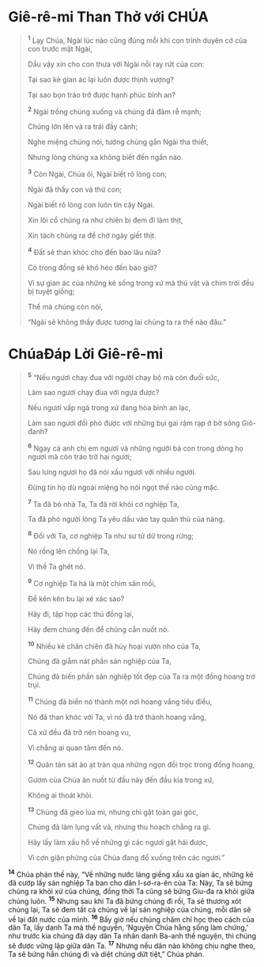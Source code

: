 # Giê-rê-mi Than Thở với CHÚA

> <sup><b>1</b></sup> Lạy Chúa, Ngài lúc nào cũng đúng mỗi khi con trình duyên cớ của con trước mặt Ngài,
>
> Dầu vậy xin cho con thưa với Ngài nỗi ray rứt của con:
>
> Tại sao kẻ gian ác lại luôn được thịnh vượng?
>
> Tại sao bọn tráo trở được hạnh phúc bình an?
>
> <sup><b>2</b></sup> Ngài trồng chúng xuống và chúng đã đâm rễ mạnh;
>
> Chúng lớn lên và ra trái đầy cành;
>
> Nghe miệng chúng nói, tưởng chúng gần Ngài tha thiết,
>
> Nhưng lòng chúng xa không biết đến ngần nào.
>
> <sup><b>3</b></sup> Còn Ngài, Chúa ôi, Ngài biết rõ lòng con;
>
> Ngài đã thấy con và thử con;
>
> Ngài biết rõ lòng con luôn tin cậy Ngài.
>
> Xin lôi cổ chúng ra như chiên bị đem đi làm thịt,
>
> Xin tách chúng ra để chờ ngày giết thịt.
>
> <sup><b>4</b></sup> Ðất sẽ than khóc cho đến bao lâu nữa?
>
> Cỏ trong đồng sẽ khô héo đến bao giờ?
>
> Vì sự gian ác của những kẻ sống trong xứ mà thú vật và chim trời đều bị tuyệt giống;
>
> Thế mà chúng còn nói,
>
> “Ngài sẽ không thấy được tương lai chúng ta ra thế nào đâu.”

# ChúaÐáp Lời Giê-rê-mi

> <sup><b>5</b></sup> “Nếu ngươi chạy đua với người chạy bộ mà còn đuối sức,
>
> Làm sao ngươi chạy đua với ngựa được?
>
> Nếu ngươi vấp ngã trong xứ đang hòa bình an lạc,
>
> Làm sao ngươi đối phó được với những bụi gai rậm rạp ở bờ sông Giô-đanh?
>
> <sup><b>6</b></sup> Ngay cả anh chị em ngươi và những người bà con trong dòng họ ngươi mà còn tráo trở hại ngươi;
>
> Sau lưng ngươi họ đã nói xấu ngươi với nhiều người.
>
> Ðừng tin họ dù ngoài miệng họ nói ngọt thế nào cũng mặc.
>
> <sup><b>7</b></sup> Ta đã bỏ nhà Ta, Ta đã rời khỏi cơ nghiệp Ta,
>
> Ta đã phó người lòng Ta yêu dấu vào tay quân thù của nàng.
>
> <sup><b>8</b></sup> Ðối với Ta, cơ nghiệp Ta như sư tử dữ trong rừng;
>
> Nó rống lên chống lại Ta,
>
> Vì thế Ta ghét nó.
>
> <sup><b>9</b></sup> Cơ nghiệp Ta há là một chim săn mồi,
>
> Ðể kên kên bu lại xé xác sao?
>
> Hãy đi, tập họp các thú đồng lại,
>
> Hãy đem chúng đến để chúng cắn nuốt nó.
>
> <sup><b>10</b></sup> Nhiều kẻ chăn chiên đã hủy hoại vườn nho của Ta,
>
> Chúng đã giẫm nát phần sản nghiệp của Ta,
>
> Chúng đã biến phần sản nghiệp tốt đẹp của Ta ra một đồng hoang trơ trụi.
>
> <sup><b>11</b></sup> Chúng đã biến nó thành một nơi hoang vắng tiêu điều,
>
> Nó đã than khóc với Ta, vì nó đã trở thành hoang vắng,
>
> Cả xứ đều đã trở nên hoang vu,
>
> Vì chẳng ai quan tâm đến nó.
>
> <sup><b>12</b></sup> Quân tàn sát ào ạt tràn qua những ngọn đồi trọc trong đồng hoang,
>
> Gươm của Chúa ăn nuốt từ đầu này đến đầu kia trong xứ,
>
> Không ai thoát khỏi.
>
> <sup><b>13</b></sup> Chúng đã gieo lúa mì, nhưng chỉ gặt toàn gai góc,
>
> Chúng đã làm lụng vất vả, nhưng thu hoạch chẳng ra gì.
>
> Hãy lấy làm xấu hổ về những gì các ngươi gặt hái được,
>
> Vì cơn giận phừng của Chúa đang đổ xuống trên các ngươi.”

<sup><b>14</b></sup> Chúa phán thế này, “Về những nước láng giềng xấu xa gian ác, những kẻ đã cướp lấy sản nghiệp Ta ban cho dân I-sơ-ra-ên của Ta: Này, Ta sẽ bứng chúng ra khỏi xứ của chúng, đồng thời Ta cũng sẽ bứng Giu-đa ra khỏi giữa chúng luôn. <sup><b>15</b></sup> Nhưng sau khi Ta đã bứng chúng đi rồi, Ta sẽ thương xót chúng lại, Ta sẽ đem tất cả chúng về lại sản nghiệp của chúng, mỗi dân sẽ về lại đất nước của mình. <sup><b>16</b></sup> Bấy giờ nếu chúng chăm chỉ học theo cách của dân Ta, lấy danh Ta mà thề nguyện, ‘Nguyện Chúa hằng sống làm chứng,’ như trước kia chúng đã dạy dân Ta nhân danh Ba-anh thề nguyện, thì chúng sẽ được vững lập giữa dân Ta. <sup><b>17</b></sup> Nhưng nếu dân nào không chịu nghe theo, Ta sẽ bứng hẳn chúng đi và diệt chúng dứt tiệt,” Chúa phán.
